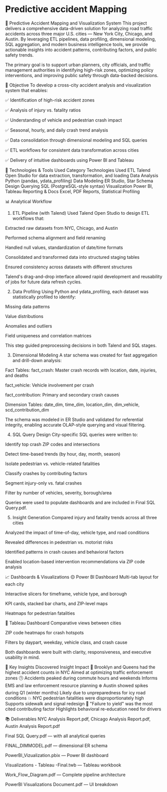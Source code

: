 # Predictive accident Mapping 

🚦 Predictive Accident Mapping and Visualization System
This project delivers a comprehensive data-driven solution for analyzing road traffic accidents across three major U.S. cities — New York City, Chicago, and Austin. By leveraging ETL pipelines, data profiling, dimensional modeling, SQL aggregation, and modern business intelligence tools, we provide actionable insights into accident patterns, contributing factors, and public safety trends.

The primary goal is to support urban planners, city officials, and traffic management authorities in identifying high-risk zones, optimizing policy interventions, and improving public safety through data-backed decisions.

📌 Objective
To develop a cross-city accident analysis and visualization system that enables:

✅ Identification of high-risk accident zones

✅ Analysis of injury vs. fatality ratios

✅ Understanding of vehicle and pedestrian crash impact

✅ Seasonal, hourly, and daily crash trend analysis

✅ Data consolidation through dimensional modeling and SQL queries

✅ ETL workflows for consistent data transformation across cities

✅ Delivery of intuitive dashboards using Power BI and Tableau

🧠 Technologies & Tools Used
Category	Technologies Used
ETL	Talend Open Studio for data extraction, transformation, and loading
Data Analysis	Python (pandas, ydata_profiling)
Data Modeling	ER Studio, Star Schema Design
Querying	SQL (PostgreSQL-style syntax)
Visualization	Power BI, Tableau
Reporting & Docs	Excel, PDF Reports, Statistical Profiling

📊 Analytical Workflow
1. ETL Pipeline (with Talend)
Used Talend Open Studio to design ETL workflows that:

Extracted raw datasets from NYC, Chicago, and Austin

Performed schema alignment and field renaming

Handled null values, standardization of date/time formats

Consolidated and transformed data into structured staging tables

Ensured consistency across datasets with different structures

Talend's drag-and-drop interface allowed rapid development and reusability of jobs for future data refresh cycles.

2. Data Profiling
Using Python and ydata_profiling, each dataset was statistically profiled to identify:

Missing data patterns

Value distributions

Anomalies and outliers

Field uniqueness and correlation matrices

This step guided preprocessing decisions in both Talend and SQL stages.

3. Dimensional Modeling
A star schema was created for fast aggregation and drill-down analysis:

Fact Tables:
fact_crash: Master crash records with location, date, injuries, and deaths

fact_vehicle: Vehicle involvement per crash

fact_contribution: Primary and secondary crash causes

Dimension Tables:
date_dim, time_dim, location_dim, dim_vehicle, scd_contribution_dim

The schema was modeled in ER Studio and validated for referential integrity, enabling accurate OLAP-style querying and visual filtering.

4. SQL Query Design
City-specific SQL queries were written to:

Identify top crash ZIP codes and intersections

Detect time-based trends (by hour, day, month, season)

Isolate pedestrian vs. vehicle-related fatalities

Classify crashes by contributing factors

Segment injury-only vs. fatal crashes

Filter by number of vehicles, severity, borough/area

Queries were used to populate dashboards and are included in Final SQL Query.pdf.

5. Insight Generation
Compared injury and fatality trends across all three cities

Analyzed the impact of time-of-day, vehicle type, and road conditions

Revealed differences in pedestrian vs. motorist risks

Identified patterns in crash causes and behavioral factors

Enabled location-based intervention recommendations via ZIP code analysis

📈 Dashboards & Visualizations
🟡 Power BI Dashboard
Multi-tab layout for each city

Interactive slicers for timeframe, vehicle type, and borough

KPI cards, stacked bar charts, and ZIP-level maps

Heatmaps for pedestrian fatalities

🔵 Tableau Dashboard
Comparative views between cities

ZIP code heatmaps for crash hotspots

Filters by daypart, weekday, vehicle class, and crash cause

Both dashboards were built with clarity, responsiveness, and executive usability in mind.

📍 Key Insights Discovered
Insight	Impact
🚗 Brooklyn and Queens had the highest accident counts in NYC	Aimed at optimizing traffic enforcement zones
🕒 Accidents peaked during commute hours and weekends	Informs EMS and law enforcement resource planning
❄️ Austin showed spikes during Q1 (winter months)	Likely due to unpreparedness for icy road conditions
💥 NYC pedestrian fatalities were disproportionately high	Supports sidewalk and signal redesign
🚦 "Failure to yield" was the most cited contributing factor	Highlights behavioral re-education need for drivers

📚 Deliverables
NYC Analysis Report.pdf, Chicago Analysis Report.pdf, Austin Analysis Report.pdf

Final SQL Query.pdf — with all analytical queries

FINAL_DIMMODEL.pdf — dimensional ER schema

PowerBI_Vizualization.pbix — Power BI dashboard

Visualizations - Tableau -Final.twb — Tableau workbook

Work_Flow_Diagram.pdf — Complete pipeline architecture

PowerBI Visualizations Document.pdf — UI breakdown
